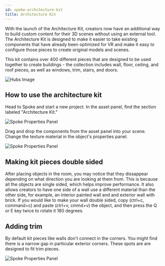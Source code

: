 ```yaml
---
id: spoke-architecture-kit
title: Architecture Kit
---
```


With the launch of the Architecture Kit, creators now have an additional way to build custom content for their 3D scenes without using an external tool. The Architecture Kit is designed to make it easier to take existing components that have already been optimized for VR and make it easy to configure those pieces to create original models and scenes. 

This kit contains over 400 different pieces that are designed to be used together to create buildings - the collection includes wall, floor, ceiling, and roof pieces, as well as windows, trim, stairs, and doors. 

![Hubs Image](img/CoastalCliffHouseShot1.jpg)

## How to use the architecture kit

Head to Spoke and start a new project. In the asset panel, find the section labeled "Architecture Kit."

![Spoke Properties Panel](img/spoke-architecture-kit-asset-panel.png)

Drag and drop the components from the asset panel into your scene. Change the texture material in the object's properties panel. 

![Spoke Properties Panel](img/spoke-architecture-kit-properties-panel.png)

## Making kit pieces double sided

After placing objects in the room, you may notice that they dissappear depending on what direction you are looking at them from. This is because all the objects are single sided, which helps improve performance. It also allows creators to have one side of a wall use a different material than the other side, for example, an interior painted wall and and exterior wall with brick. If you would like to make your wall double sided, copy (ctrl+c, command+c) and paste (ctrl+v, cmmd+v) the object, and then press the Q or E key twice to rotate it 180 degrees. 

## Adding trim

By default kit pieces like walls don't connect in the corners. You might find there is a narrow gap in particular exterior corners. These spots are are designed to fit trim pieces. 

![Spoke Properties Panel](img/spoke-architecture-kit-trim.png)


